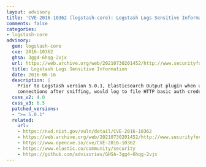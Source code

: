 ```yaml
---
layout: advisory
title: 'CVE-2016-10362 (logstash-core): Logstash Logs Sensitive Information'
comments: false
categories:
- logstash-core
advisory:
  gem: logstash-core
  cve: 2016-10362
  ghsa: 3gg4-6hqg-2vjx
  url: https://web.archive.org/web/20210730201452/http://www.securityfocus.com/bid/99154
  title: Logstash Logs Sensitive Information
  date: 2016-06-16
  description: |
    Prior to Logstash version 5.0.1, Elasticsearch Output plugin when updating
    connections after sniffing, would log to file HTTP basic auth credentials.
  cvss_v2: 4.0
  cvss_v3: 6.5
  patched_versions:
  - ">= 5.0.1"
  related:
    url:
    - https://nvd.nist.gov/vuln/detail/CVE-2016-10362
    - https://web.archive.org/web/20210730201452/http://www.securityfocus.com/bid/99154
    - https://www.opencve.io/cve/CVE-2016-10362
    - https://www.elastic.co/community/security
    - https://github.com/advisories/GHSA-3gg4-6hqg-2vjx
---
```

